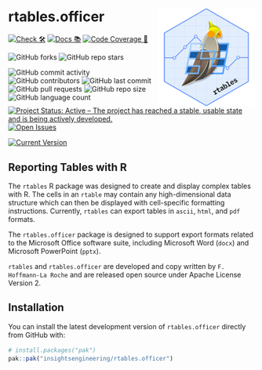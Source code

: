 
<!-- README.md is generated from README.Rmd. Please edit that file -->

# rtables.officer <a href='https://github.com/insightsengineering/rtables'><img src="man/figures/logo.png" align="right" height="200" width="200"/></a>

<!-- start badges -->

[![Check
🛠](https://github.com/insightsengineering/rtables.officer/actions/workflows/check.yaml/badge.svg)](https://github.com/insightsengineering/rtables.officer/actions/workflows/check.yaml)
[![Docs
📚](https://github.com/insightsengineering/rtables.officer/actions/workflows/docs.yaml/badge.svg)](https://insightsengineering.github.io/rtables.officer/)
[![Code Coverage
📔](https://raw.githubusercontent.com/insightsengineering/rtables.officer/_xml_coverage_reports/data/main/badge.svg)](https://raw.githubusercontent.com/insightsengineering/rtables.officer/_xml_coverage_reports/data/main/coverage.xml)

![GitHub
forks](https://img.shields.io/github/forks/insightsengineering/rtables.officer?style=social)
![GitHub repo
stars](https://img.shields.io/github/stars/insightsengineering/rtables.officer?style=social)

![GitHub commit
activity](https://img.shields.io/github/commit-activity/m/insightsengineering/rtables.officer)
![GitHub
contributors](https://img.shields.io/github/contributors/insightsengineering/rtables.officer)
![GitHub last
commit](https://img.shields.io/github/last-commit/insightsengineering/rtables.officer)
![GitHub pull
requests](https://img.shields.io/github/issues-pr/insightsengineering/rtables.officer)
![GitHub repo
size](https://img.shields.io/github/repo-size/insightsengineering/rtables.officer)
![GitHub language
count](https://img.shields.io/github/languages/count/insightsengineering/rtables.officer)
[![Project Status: Active – The project has reached a stable, usable
state and is being actively
developed.](https://www.repostatus.org/badges/latest/active.svg)](https://www.repostatus.org/#active)
[![Open
Issues](https://img.shields.io/github/issues-raw/insightsengineering/rtables.officer?color=red&label=open%20issues)](https://github.com/insightsengineering/rtables.officer/issues?q=is%3Aissue+is%3Aopen+sort%3Aupdated-desc)

[![Current
Version](https://img.shields.io/github/r-package/v/insightsengineering/rtables.officer/main?color=purple&label=Development%20Version)](https://github.com/insightsengineering/rtables.officer/tree/main)
<!-- end badges -->

## Reporting Tables with R

The `rtables` R package was designed to create and display complex
tables with R. The cells in an `rtable` may contain any high-dimensional
data structure which can then be displayed with cell-specific formatting
instructions. Currently, `rtables` can export tables in `ascii`, `html`,
and `pdf` formats.

The `rtables.officer` package is designed to support export formats
related to the Microsoft Office software suite, including Microsoft Word
(`docx`) and Microsoft PowerPoint (`pptx`).

`rtables` and `rtables.officer` are developed and copy written by
`F. Hoffmann-La Roche` and are released open source under Apache License
Version 2.

## Installation

You can install the latest development version of `rtables.officer`
directly from GitHub with:

``` r
# install.packages("pak")
pak::pak("insightsengineering/rtables.officer")
```
